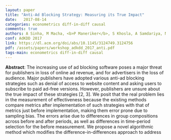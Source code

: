 ```yaml
---
layout: paper
title: "Anti-Ad Blocking Strategy: Measuring its True Impact"
date:   2017-08-14
categories: econometrics diff-in-diff causal
comments: true
authors: A Sinha, M Macha, <b>P Maneriker</b>, S Khosla, A Samdariya, N Singh
conf: AdKDD 2017
link: https://dl.acm.org/doi/abs/10.1145/3124749.3124756
pdf: /assets/papers/workshop_adkdd_2017_anti.pdf 
tags-main: econometrics diff-in-diff causal
---
```



**Abstract**: The increasing use of ad blocking software poses a major threat for publishers in loss of online ad revenue, and for advertisers in the loss of audience. Major publishers have adopted various anti-ad blocking strategies such as denial of access to website content and asking users to subscribe to paid ad-free versions. However, publishers are unsure about the true impact of these strategies [2, 3]. We posit that the real problem lies in the measurement of effectiveness because the existing methods compare metrics after implementation of such strategies with that of metrics just before implementation, making them error prone due to sampling bias. The errors arise due to differences in group compositions across before and after periods, as well as differences in time-period selection for the before measurement. We propose a novel algorithmic method which modifies the difference-in-differences approach to address 
